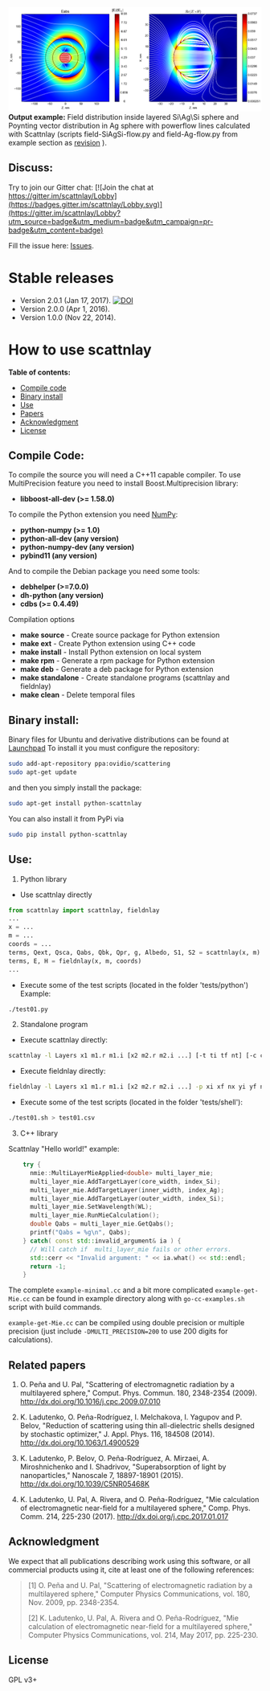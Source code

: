 ![output example](/doc/OutputExample.png)
**Output example:** Field distribution inside layered Si\Ag\Si sphere
and Poynting vector distribution in Ag sphere with powerflow lines
calculated with Scattnlay (scripts  field-SiAgSi-flow.py and
field-Ag-flow.py from example section as [revision](https://github.com/ovidiopr/scattnlay/commit/57c7261705a5776f78420c1f486e929517d5f584) ).

Discuss:
--------

Try to join our Gitter chat: [![Join the chat at https://gitter.im/scattnlay/Lobby](https://badges.gitter.im/scattnlay/Lobby.svg)](https://gitter.im/scattnlay/Lobby?utm_source=badge&utm_medium=badge&utm_campaign=pr-badge&utm_content=badge)
 
Fill the issue here: [Issues](https://github.com/ovidiopr/scattnlay/issues).

Stable releases
===============

- Version 2.0.1 (Jan 17, 2017). [![DOI](https://zenodo.org/badge/DOI/10.5281/zenodo.248729.svg)](https://doi.org/10.5281/zenodo.248729)
- Version 2.0.0 (Apr 1, 2016).
- Version 1.0.0 (Nov 22, 2014).

How to use scattnlay
====================

**Table of contents:**
- [Compile code](#compile-code)
- [Binary install](#binary-install)
- [Use](#use)
- [Papers](#papers)
- [Acknowledgment](#acknowledgment)
- [License](#license)

Compile Code:
-------------
To compile the source you will need a C++11 capable compiler. To use
MultiPrecision feature you need to install Boost.Multiprecision
library:

 - **libboost-all-dev (>= 1.58.0)**

To compile the Python extension you need [NumPy](http://www.numpy.org/):

 - **python-numpy (>= 1.0)**
 - **python-all-dev (any version)**
 - **python-numpy-dev (any version)**
 - **pybind11 (any version)**

And to compile the Debian package you need some tools:

 - **debhelper (>=7.0.0)**
 - **dh-python (any version)**
 - **cdbs (>= 0.4.49)**

Compilation options

 - **make source** - Create source package for Python extension
 - **make ext** - Create Python extension using C++ code
 - **make install** - Install Python extension on local system
 - **make rpm** - Generate a rpm package for Python extension
 - **make deb** - Generate a deb package for Python extension
 - **make standalone** - Create standalone programs (scattnlay and fieldnlay)
 - **make clean** - Delete temporal files

Binary install:
--------------

Binary files for Ubuntu and derivative distributions can be found at
[Launchpad](https://launchpad.net/~ovidio/+archive/ubuntu/scattering/+packages)
To install it you must configure the repository:
``` bash
sudo add-apt-repository ppa:ovidio/scattering
sudo apt-get update
```
and then you simply install the package:
``` bash
sudo apt-get install python-scattnlay
```
You can also install it from PyPi via
```bash
sudo pip install python-scattnlay
```

Use:
----

1. Python library
  * Use scattnlay directly
  
  ```python
from scattnlay import scattnlay, fieldnlay
...
x = ...
m = ...
coords = ...
terms, Qext, Qsca, Qabs, Qbk, Qpr, g, Albedo, S1, S2 = scattnlay(x, m)
terms, E, H = fieldnlay(x, m, coords)
...
  ```
  
  * Execute some of the test scripts (located in the folder 'tests/python')
          Example:
		  
  ```bash
./test01.py
  ```
  
2. Standalone program
  * Execute scattnlay directly:

  ```bash
scattnlay -l Layers x1 m1.r m1.i [x2 m2.r m2.i ...] [-t ti tf nt] [-c comment]
  ```

  * Execute fieldnlay directly:

  ```bash
fieldnlay -l Layers x1 m1.r m1.i [x2 m2.r m2.i ...] -p xi xf nx yi yf ny zi zf nz [-c comment]
  ```

  * Execute some of the test scripts (located in the folder 'tests/shell'):

  ```bash
./test01.sh > test01.csv
  ```
  
3. C++ library

Scattnlay "Hello world!" example:

```C++
    try {
      nmie::MultiLayerMieApplied<double> multi_layer_mie; 
      multi_layer_mie.AddTargetLayer(core_width, index_Si);
      multi_layer_mie.AddTargetLayer(inner_width, index_Ag);
      multi_layer_mie.AddTargetLayer(outer_width, index_Si);
      multi_layer_mie.SetWavelength(WL);
      multi_layer_mie.RunMieCalculation();
      double Qabs = multi_layer_mie.GetQabs();
      printf("Qabs = %g\n", Qabs);
    } catch( const std::invalid_argument& ia ) {
      // Will catch if  multi_layer_mie fails or other errors.
      std::cerr << "Invalid argument: " << ia.what() << std::endl;
      return -1;
    }
```

The complete `example-minimal.cc` and a bit more complicated
`example-get-Mie.cc` can be found in example directory along with
`go-cc-examples.sh` script with build commands.

`example-get-Mie.cc` can be compiled using double precision or
multiple precision (just include `-DMULTI_PRECISION=200` to use 200
digits for calculations). 

Related papers
--------------

1. O. Peña and U. Pal, "Scattering of electromagnetic radiation by a
   multilayered sphere," Comput. Phys. Commun. 180, 2348-2354 (2009).
   http://dx.doi.org/10.1016/j.cpc.2009.07.010

2. K. Ladutenko, O. Peña-Rodríguez, I. Melchakova, I. Yagupov and P. Belov,
   "Reduction of scattering using thin all-dielectric shells designed by
   stochastic optimizer," J. Appl. Phys. 116, 184508 (2014).
   http://dx.doi.org/10.1063/1.4900529

3. K. Ladutenko, P. Belov, O. Peña-Rodríguez, A. Mirzaei, A. Miroshnichenko
   and I. Shadrivov, "Superabsorption of light by nanoparticles,"
   Nanoscale 7, 18897-18901 (2015).
   http://dx.doi.org/10.1039/C5NR05468K

4. K. Ladutenko, U. Pal, A. Rivera, and O. Peña-Rodríguez, "Mie calculation
   of electromagnetic near-field for a multilayered sphere,"
   Comp. Phys. Comm. 214, 225-230 (2017).
   http://dx.doi.org/j.cpc.2017.01.017

Acknowledgment
--------------

We expect that all publications describing work using this software,
or all commercial products using it, cite at least one of the following references:
> [1] O. Peña and U. Pal, "Scattering of electromagnetic radiation
>     by a multilayered sphere," Computer Physics Communications,
>     vol. 180, Nov. 2009, pp. 2348-2354.
>
> [2] K. Ladutenko, U. Pal, A. Rivera and O. Peña-Rodríguez, "Mie calculation
>     of electromagnetic near-field for a multilayered sphere,"
>     Computer Physics Communications, vol. 214, May 2017, pp. 225-230.


License
-------

GPL v3+
